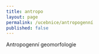 ```yaml
---
title: antropo
layout: page
permalink: /ucebnice/antropogenní
published: false
---
```


Antropogenní geomorfologie
